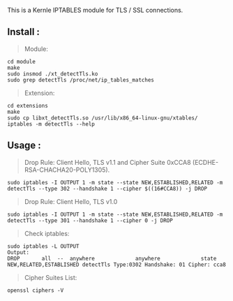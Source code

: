 This is a Kernle IPTABLES module for TLS / SSL connections.

## **Install :**

> Module:

    cd module
    make
    sudo insmod ./xt_detectTls.ko
    sudo grep detectTls /proc/net/ip_tables_matches 

> Extension:

    cd extensions
    make
    sudo cp libxt_detectTls.so /usr/lib/x86_64-linux-gnu/xtables/
    iptables -m detectTls --help

## **Usage :**

> Drop Rule: Client Hello, TLS v1.1 and Cipher Suite 0xCCA8
> (ECDHE-RSA-CHACHA20-POLY1305).

    sudo iptables -I OUTPUT 1 -m state --state NEW,ESTABLISHED,RELATED -m detectTls --type 302 --handshake 1 --cipher $((16#CCA8)) -j DROP

> Drop Rule: Client Hello, TLS v1.0

    sudo iptables -I OUTPUT 1 -m state --state NEW,ESTABLISHED,RELATED -m detectTls --type 301 --handshake 1 --cipher 0 -j DROP

> Check iptables:

    sudo iptables -L OUTPUT
    Output:
    DROP       all  --  anywhere             anywhere             state NEW,RELATED,ESTABLISHED detectTls Type:0302 Handshake: 01 Cipher: cca8


> Cipher Suites List:

    openssl ciphers -V

